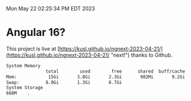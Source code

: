 Mon May 22 02:25:34 PM EDT 2023

# Angular 16?


This project is live at [https://kusl.github.io/ngnext-2023-04-21/](https://kusl.github.io/ngnext-2023-04-21/ "next!") thanks to Github.

```bash
System Memory
               total        used        free      shared  buff/cache   available
Mem:            15Gi       3.8Gi       2.3Gi       902Mi       9.2Gi        10Gi
Swap:          8.0Gi       1.3Gi       6.7Gi
System Storage
668M	.
